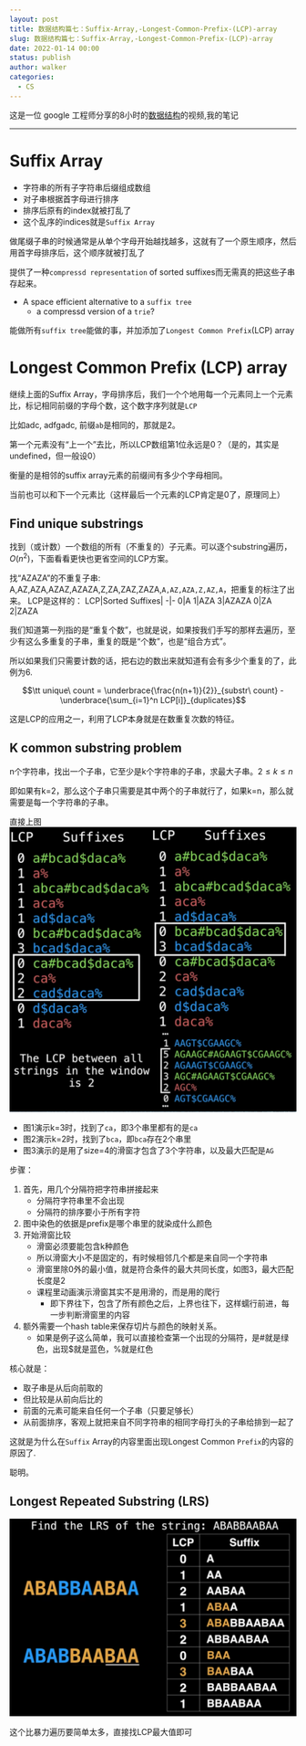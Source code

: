```yaml
---
layout: post
title: 数据结构篇七：Suffix-Array,-Longest-Common-Prefix-(LCP)-array
slug: 数据结构篇七：Suffix-Array,-Longest-Common-Prefix-(LCP)-array
date: 2022-01-14 00:00
status: publish
author: walker
categories: 
  - CS
---
```


这是一位 google 工程师分享的8小时的[数据结构](https://www.youtube.com/watch?v=RBSGKlAvoiM)的视频,我的笔记

-----

# Suffix Array

* 字符串的所有子字符串后缀组成数组
* 对子串根据首字母进行排序
* 排序后原有的index就被打乱了
* 这个乱序的indices就是`Suffix Array`

做尾缀子串的时候通常是从单个字母开始越找越多，这就有了一个原生顺序，然后用首字母排序后，这个顺序就被打乱了

提供了一种`compressd representation` of sorted suffixes而无需真的把这些子串存起来。

* A space efficient alternative to a `suffix tree`
    * a compressd version of a `trie`?

能做所有`suffix tree`能做的事，并加添加了`Longest Common Prefix`(LCP) array

# Longest Common Prefix (LCP) array

继续上面的Suffix Array，字母排序后，我们一个个地用每一个元素同上一个元素比，标记相同前缀的字母个数，这个数字序列就是`LCP`

比如adc, adfgadc, 前缀`ab`是相同的，那就是2。

第一个元素没有“上一个”去比，所以LCP数组第1位永远是0？（是的，其实是undefined，但一般设0）

衡量的是相邻的suffix array元素的前缀间有多少个字母相同。

当前也可以和下一个元素比（这样最后一个元素的LCP肯定是0了，原理同上）

## Find unique substrings

找到（或计数）一个数组的所有（不重复的）子元素。可以逐个substring遍历，$O(n^2)$，下面看看更快也更省空间的LCP方案。

找“AZAZA”的不重复子串:
A,AZ,AZA,AZAZ,AZAZA,Z,ZA,ZAZ,ZAZA,`A,AZ,AZA,Z,AZ,A`，把重复的标注了出来。
LCP是这样的：
LCP|Sorted Suffixes|
-|-
0|A
1|AZA
3|AZAZA
0|ZA
2|ZAZA

我们知道第一列指的是“重复个数”，也就是说，如果按我们手写的那样去遍历，至少有这么多重复的子串，重复的既是“个数”，也是“组合方式”。

所以如果我们只需要计数的话，把右边的数出来就知道有会有多少个重复的了，此例为6.

$$\tt unique\ count = \underbrace{\frac{n(n+1)}{2}}_{substr\ count} - \underbrace{\sum_{i=1}^n LCP[i]}_{duplicates}$$

这是LCP的应用之一，利用了LCP本身就是在数重复次数的特征。

## K common substring problem

n个字符串，找出一个子串，它至少是k个字符串的子串，求最大子串。$2\leq k \leq n$

即如果有k=2，那么这个子串只需要是其中两个的子串就行了，如果k=n，那么就需要是每一个字符串的子串。

直接上图
![](../assets/1859625-1bb731fa712f79ec.png)



* 图1演示k=3时，找到了`ca`，即3个串里都有的是`ca`
* 图2演示k=2时，找到了`bca`，即`bca`存在2个串里
* 图3演示的是用了size=4的滑窗才包含了3个字符串，以及最大匹配是`AG`

步骤：
1. 首先，用几个分隔符把字符串拼接起来
    * 分隔符字符串里不会出现
    * 分隔符的排序要小于所有字符
2. 图中染色的依据是prefix是哪个串里的就染成什么颜色
3. 开始滑窗比较
    * 滑窗必须要能包含k种颜色
    * 所以滑窗大小不是固定的，有时候相邻几个都是来自同一个字符串
    * 滑窗里除0外的最小值，就是符合条件的最大共同长度，如图3，最大匹配长度是2
    * 课程里动画演示滑窗其实不是用滑的，而是用的爬行
        * 即下界往下，包含了所有颜色之后，上界也往下，这样蠕行前进，每一步判断滑窗里的内容
4. 额外需要一个hash table来保存切片与颜色的映射关系。
    * 如果是例子这么简单，我可以直接检查第一个出现的分隔符，是#就是绿色，出现$就是蓝色，%就是红色

核心就是：
* 取子串是从后向前取的
* 但比较是从前向后比的
* 前面的元素可能来自任何一个子串（只要足够长）
* 从前面排序，客观上就把来自不同字符串的相同字母打头的子串给排到一起了

这就是为什么在`Suffix` Array的内容里面出现Longest Common `Prefix`的内容的原因了.

聪明。

## Longest Repeated Substring (LRS)

![](../assets/1859625-47d0018c79e7b2b6.png)


这个比暴力遍历要简单太多，直接找LCP最大值即可
